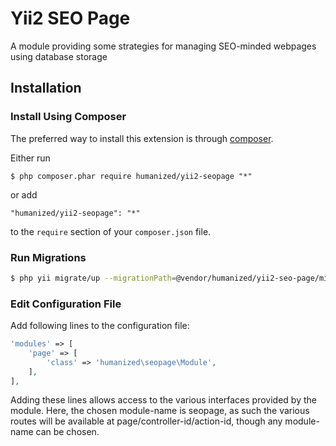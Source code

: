 # Yii2 SEO Page
A module providing some strategies for managing SEO-minded webpages using database storage

## Installation

### Install Using Composer

The preferred way to install this extension is through [composer](http://getcomposer.org/download/).

Either run

```
$ php composer.phar require humanized/yii2-seopage "*"
```

or add

```
"humanized/yii2-seopage": "*"
```

to the ```require``` section of your `composer.json` file.


### Run Migrations 

```bash
$ php yii migrate/up --migrationPath=@vendor/humanized/yii2-seo-page/migrations
```


### Edit Configuration File

Add following lines to the configuration file:

```php
'modules' => [
    'page' => [
        'class' => 'humanized\seopage\Module',
    ],
],
```

Adding these lines allows access to the various interfaces provided by the module. 
Here, the chosen module-name is seopage, as such the various routes will be available at page/controller-id/action-id, though any module-name can be chosen.
